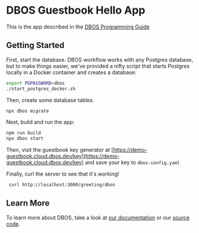# DBOS Guestbook Hello App

This is the app described in the [DBOS Programming Guide](https://docs.dbos.dev/getting-started/quickstart-programming)

## Getting Started

First, start the database.
DBOS workflow works with any Postgres database, but to make things easier, we've provided a nifty script that starts Postgres locally in a Docker container and creates a database:

```bash
export PGPASSWORD=dbos
./start_postgres_docker.sh
```

Then, create some database tables.

```bash
npx dbos migrate
```

Next, build and run the app:

```bash
npm run build
npx dbos start
```

Then, visit the guestbook key generator at [https://demo-guestbook.cloud.dbos.dev/key](https://demo-guestbook.cloud.dbos.dev/key) and save your key to `dbos-config.yaml`

Finally, curl the server to see that it's working!

```bash
 curl http://localhost:3000/greeting/dbos
```

## Learn More

To learn more about DBOS, take a look at [our documentation](https://docs.dbos.dev/) or our [source code](https://github.com/dbos-inc/dbos-transact).
